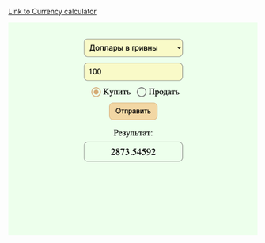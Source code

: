 <a href="http://olga.tokarenko.net/Currency_calc/" target="_blank" style="display:block;">Link to Currency calculator</a>

![Calculator Preview](/images/Currency_calc.png)
